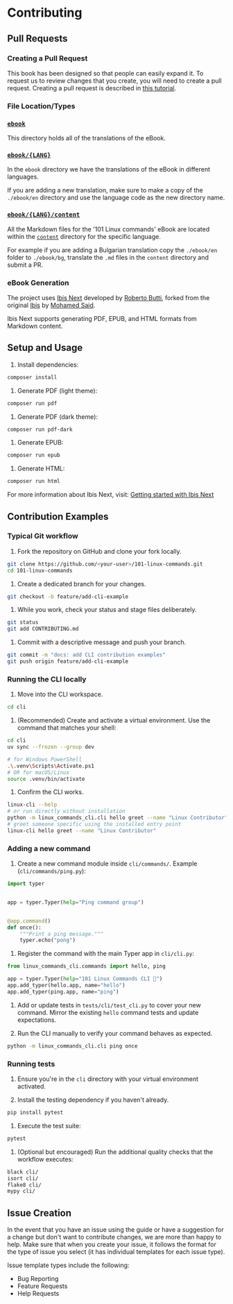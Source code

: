 # Contributing

## Pull Requests

### Creating a Pull Request

This book has been designed so that people can easily expand it.
To request us to review changes that you create, you will need to create a pull request.
Creating a pull request is described in
 [this tutorial](https://www.digitalocean.com/community/tutorials/how-to-create-a-pull-request-on-github).

### File Location/Types

### [`ebook`](./ebook)

This directory holds all of the translations of the eBook.

### [`ebook/{LANG}`](./ebook/{LANG})

In the `ebook` directory we have the translations of the eBook in different languages.

If you are adding a new translation, make sure to make a copy of the `./ebook/en` directory and use the language code as the new directory name.

### [`ebook/{LANG}/content`](./ebook/{LANG}/content)

All the Markdown files for the '101 Linux commands' eBook are located within the [`content`](./content) directory for the specific language.

For example if you are adding a Bulgarian translation copy the `./ebook/en` folder to `./ebook/bg`, translate the `.md` files in the `content` directory and submit a PR.

### eBook Generation

The project uses [Ibis Next](https://github.com/Hi-Folks/ibis-next) developed by [Roberto Butti](https://github.com/roberto-butti), forked from the original [Ibis](https://github.com/themsaid/ibis/) by [Mohamed Said](https://github.com/themsaid).

Ibis Next supports generating PDF, EPUB, and HTML formats from Markdown content.

## Setup and Usage

1. Install dependencies:

```bash
composer install
```

1. Generate PDF (light theme):

```bash
composer run pdf
```

1. Generate PDF (dark theme):

```bash
composer run pdf-dark
```

1. Generate EPUB:

```bash
composer run epub
```

1. Generate HTML:

```bash
composer run html
```

For more information about Ibis Next, visit: [Getting started with Ibis Next](https://github.com/Hi-Folks/ibis-next)

## Contribution Examples

### Typical Git workflow

1. Fork the repository on GitHub and clone your fork locally.

```bash
git clone https://github.com/<your-user>/101-linux-commands.git
cd 101-linux-commands
```

1. Create a dedicated branch for your changes.

```bash
git checkout -b feature/add-cli-example
```

1. While you work, check your status and stage files deliberately.

```bash
git status
git add CONTRIBUTING.md
```

1. Commit with a descriptive message and push your branch.

```bash
git commit -m "docs: add CLI contribution examples"
git push origin feature/add-cli-example
```

### Running the CLI locally

1. Move into the CLI workspace.

```bash
cd cli
```

1. (Recommended) Create and activate a virtual environment. Use the command that matches your shell:

```bash
cd cli
uv sync --frozen --group dev

# for Windows PowerShell
.\.venv\Scripts\Activate.ps1
# OR for macOS/Linux
source .venv/bin/activate
```

1. Confirm the CLI works.

```bash
linux-cli --help
# or run directly without installation
python -m linux_commands_cli.cli hello greet --name "Linux Contributor"
# greet someone specific using the installed entry point
linux-cli hello greet --name "Linux Contributor"
```

### Adding a new command

1. Create a new command module inside `cli/commands/`. Example (`cli/commands/ping.py`):

```python
import typer


app = typer.Typer(help="Ping command group")


@app.command()
def once():
    """Print a ping message."""
    typer.echo("pong")
```

1. Register the command with the main Typer app in `cli/cli.py`:

```python
from linux_commands_cli.commands import hello, ping

app = typer.Typer(help="101 Linux Commands CLI 🚀")
app.add_typer(hello.app, name="hello")
app.add_typer(ping.app, name="ping")
```

1. Add or update tests in `tests/cli/test_cli.py` to cover your new command. Mirror the existing `hello` command tests and update expectations.

1. Run the CLI manually to verify your command behaves as expected.

```bash
python -m linux_commands_cli.cli ping once
```

### Running tests

1. Ensure you're in the `cli` directory with your virtual environment activated.

1. Install the testing dependency if you haven't already.

```bash
pip install pytest
```

1. Execute the test suite:

```bash
pytest
```

1. (Optional but encouraged) Run the additional quality checks that the workflow executes:

```bash
black cli/
isort cli/
flake8 cli/
mypy cli/
```

## Issue Creation

In the event that you have an issue using the guide or have a suggestion for a change but don't want to contribute changes,
 we are more than happy to help.
Make sure that when you create your issue, it follows the format for the type of issue you select
 (it has individual templates for each issue type).

Issue template types include the following:

- Bug Reporting
- Feature Requests
- Help Requests
